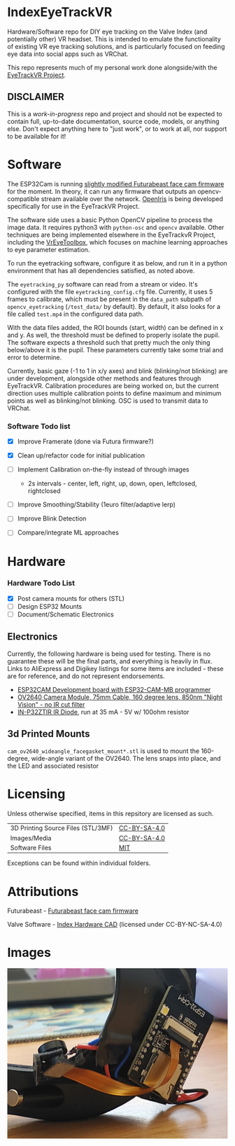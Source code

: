 # IndexEyeTrackVR
Hardware/Software repo for DIY eye tracking on the Valve Index (and potentially other) VR headset. This is intended to emulate the functionality of existing VR eye tracking solutions, and is particularly focused on feeding eye data into social apps such as VRChat.

This repo represents much of my personal work done alongside/with the [EyeTrackVR Project](https://github.com/RedHawk989/EyeTrackVR).

## **DISCLAIMER**
This is a *work-in-progress* repo and project and should not be expected to contain full, up-to-date documentation, source code, models, or anything else. Don't expect anything here to "just work", or to work at all, nor support to be available for it!

# Software
The ESP32Cam is running [slightly modified Futurabeast face cam firmware](https://github.com/rrazgriz/futura-face-cam) for the moment. In theory, it can run any firmware that outputs an opencv-compatible stream available over the network. [OpenIris](https://github.com/lorow/OpenIris) is being developed specifically for use in the EyeTrackVR Project.

The software side uses a basic Python OpenCV pipeline to process the image data. It requires python3 with `python-osc` and `opencv` available. Other techniques are being implemented elsewhere in the EyeTrackvR Project, including the [VrEyeToolbox](https://github.com/SummerSigh/VrEyeToolbox), which focuses on machine learning approaches to eye parameter estimation.

To run the eyetracking software, configure it as below, and run it in a python environment that has all dependencies satisfied, as noted above. 

The `eyetracking_py` software can read from a stream or video. It's configured with the file `eyetracking_config.cfg` file. Currently, it uses 5 frames to calibrate, which must be present in the `data_path` subpath of `opencv_eyetracking` (`/test_data/` by default). By default, it also looks for a file called `test.mp4` in the configured data path. 

With the data files added, the ROI bounds (start, width) can be defined in x and y. As well, the threshold must be defined to properly isolate the pupil. The software expects a threshold such that pretty much the only thing below/above it is the pupil. These parameters currently take some trial and error to determine. 

Currently, basic gaze (-1 to 1 in x/y axes) and blink (blinking/not blinking) are under development, alongside other methods and features through EyeTrackVR. Calibration procedures are being worked on, but the current direction uses multiple calibration points to define maximum and minimum points as well as blinking/not blinking. OSC is used to transmit data to VRChat.


### Software Todo list
- [x] Improve Framerate (done via Futura firmware?)
- [x] Clean up/refactor code for initial publication
- [ ] Implement Calibration on-the-fly instead of through images
  - 2s intervals - center, left, right, up, down, open, leftclosed, rightclosed
- [ ] Improve Smoothing/Stability (1euro filter/adaptive lerp)
- [ ] Improve Blink Detection
- [ ] Compare/integrate ML approaches


# Hardware
### Hardware Todo List
- [x] Post camera mounts for others (STL)
- [ ] Design ESP32 Mounts
- [ ] Document/Schematic Electronics

## Electronics
Currently, the following hardware is being used for testing. There is no guarantee these will be the final parts, and everything is heavily in flux. Links to AliExpress and Digikey listings for some items are included - these are for reference, and do not represent endorsements. 

- [ESP32CAM Development board with ESP32-CAM-MB programmer](https://www.aliexpress.com/item/1005001900359624.html)
- [OV2640 Camera Module, 75mm Cable, 160 degree lens, 850nm "Night Vision" - no IR cut filter](https://www.aliexpress.com/item/1005003040149873.html)
- [IN-P32ZTIR IR Diode](https://www.digikey.com/en/products/detail/inolux/IN-P32ZTIR/10384796), run at 35 mA - 5V w/ 100ohm resistor 

## 3d Printed Mounts
`cam_ov2640_wideangle_facegasket_mount*.stl` is used to mount the 160-degree, wide-angle variant of the OV2640. The lens snaps into place, and the LED and associated resistor

# Licensing
Unless otherwise specified, items in this repsitory are licensed as such.

|   |   |
|---|---|
| 3D Printing Source Files (STL/3MF) | [CC-BY-SA-4.0](https://spdx.org/licenses/CC-BY-SA-4.0.html) |
| Images/Media | [CC-BY-SA-4.0](https://spdx.org/licenses/CC-BY-SA-4.0.html) |
| Software Files | [MIT](https://spdx.org/licenses/MIT.html) |


Exceptions can be found within individual folders.

# Attributions
Futurabeast - [Futurabeast face cam firmware](https://github.com/rrazgriz/futura-face-cam)

Valve Software - [Index Hardware CAD](https://github.com/ValveSoftware/IndexHardware) (licensed under CC-BY-NC-SA-4.0)

# Images
![Camera/ESP Mounting](./images/camera_esp_mounting_2022-03-22.png)

